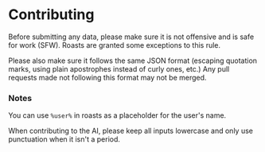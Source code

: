 # Contributing

Before submitting any data, please make sure it is not offensive and is safe for work (SFW). Roasts are granted some exceptions to this rule.

Please also make sure it follows the same JSON format (escaping quotation marks, using plain apostrophes instead of curly ones, etc.)
Any pull requests made not following this format may not be merged.

### Notes

You can use `%user%` in roasts as a placeholder for the user's name.

When contributing to the AI, please keep all inputs lowercase and only use punctuation when it isn't a period.
